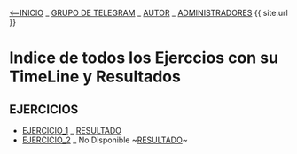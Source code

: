 [<==INICIO](README.md) _ [GRUPO DE TELEGRAM](https://t.me/shell_cli_bash_scripting) _ [AUTOR](about.md) _ [ADMINISTRADORES](administradores.md)
{{ site.url }}
# Indice de todos los Ejerccios con su TimeLine y Resultados

## EJERCICIOS

- [EJERCICIO_1](Ejercicios/1_EJERCICIO.md) \_ [RESULTADO](Ejercicios/1_RESUTLADO.md)
- [EJERCICIO_2](Ejercicios/2_EJERCICIO.md) \_ No Disponible ~[RESULTADO](#)~


